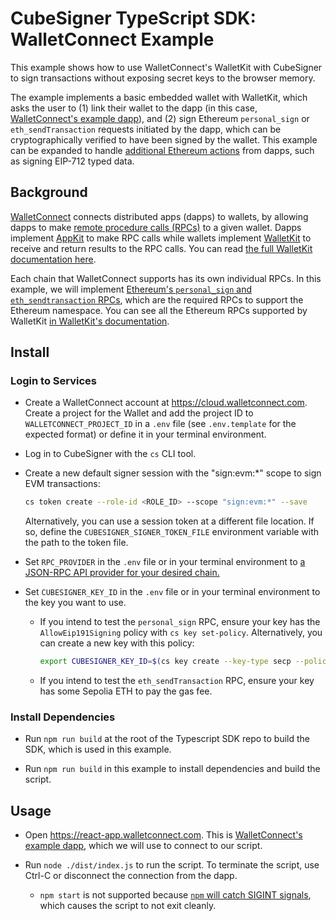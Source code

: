 # CubeSigner TypeScript SDK: WalletConnect Example

This example shows how to use WalletConnect's WalletKit with CubeSigner to sign
transactions without exposing secret keys to the browser memory.

The example implements a basic embedded wallet with WalletKit, which asks
the user to (1) link their wallet to the dapp (in this case, [WalletConnect's
example dapp](https://react-app.walletconnect.com/)), and (2) sign Ethereum
`personal_sign` or `eth_sendTransaction` requests initiated by the dapp, which
can be cryptographically verified to have been signed by the wallet. This
example can be expanded to handle [additional Ethereum
actions](https://docs.walletconnect.com/advanced/multichain/rpc-reference/ethereum-rpc)
from dapps, such as signing EIP-712 typed data.

## Background

[WalletConnect](https://walletconnect.com/) connects distributed apps (dapps) to
wallets, by allowing dapps to make [remote procedure calls
(RPCs)](https://en.wikipedia.org/wiki/Remote_procedure_call) to a given wallet.
Dapps implement [AppKit](https://walletconnect.com/appkit) to make RPC calls
while wallets implement [WalletKit](https://walletconnect.com/walletkit) to
receive and return results to the RPC calls. You can read [the full
WalletKit documentation
here](https://docs.walletconnect.com/walletkit/overview).

Each chain that WalletConnect supports has its own individual RPCs. In this
example, we will implement [Ethereum's `personal_sign` and `eth_sendtransaction`
RPCs](https://docs.walletconnect.com/advanced/multichain/rpc-reference/ethereum-rpc),
which are the required RPCs to support the Ethereum namespace. You can see all
the Ethereum RPCs supported by WalletKit [in WalletKit's
documentation](https://docs.walletconnect.com/advanced/multichain/rpc-reference/ethereum-rpc).

## Install

### Login to Services

- Create a WalletConnect account at <https://cloud.walletconnect.com>. Create a
  project for the Wallet and add the project ID to `WALLETCONNECT_PROJECT_ID` in a
  `.env` file (see `.env.template` for the expected format) or define it in your
  terminal environment.

- Log in to CubeSigner with the `cs` CLI tool.

- Create a new default signer session with the "sign:evm:*" scope to sign
  EVM transactions:

  ```bash
  cs token create --role-id <ROLE_ID> --scope "sign:evm:*" --save
  ```

  Alternatively, you can use a session token at a different file location.
  If so, define the `CUBESIGNER_SIGNER_TOKEN_FILE` environment variable with the
  path to the token file.

- Set `RPC_PROVIDER` in the `.env` file or in your terminal environment to
  [a JSON-RPC API provider for your desired chain.](https://ethereum-json-rpc.com/providers)

- Set `CUBESIGNER_KEY_ID` in the `.env` file or in your terminal environment to
  the key you want to use.
  - If you intend to test the `personal_sign` RPC, ensure your key has the
    `AllowEip191Signing` policy with `cs key set-policy`. Alternatively, you can
    create a new key with this policy:

    ```bash
    export CUBESIGNER_KEY_ID=$(cs key create --key-type secp --policy '"AllowEip191Signing"' | jq -r '.keys[0].key_id')
    ```

  - If you intend to test the `eth_sendTransaction` RPC, ensure your key has
    some Sepolia ETH to pay the gas fee.

### Install Dependencies

- Run `npm run build` at the root of the Typescript SDK repo
  to build the SDK, which is used in this example.

- Run `npm run build` in this example to install dependencies
  and build the script.

## Usage

- Open <https://react-app.walletconnect.com>. This is [WalletConnect's example
  dapp](https://github.com/WalletConnect/web-examples/tree/main/advanced/wallets/react-wallet-v2),
  which we will use to connect to our script.

- Run `node ./dist/index.js` to run the script. To terminate the script, use
  Ctrl-C or disconnect the connection from the dapp.
    - `npm start` is not supported because [`npm` will catch SIGINT
       signals](https://lisk.com/blog/posts/why-we-stopped-using-npm-start-child-processes),
       which causes the script to not exit cleanly.

